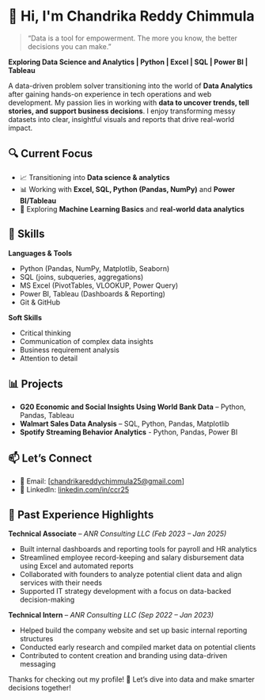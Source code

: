 
# 👋 Hi, I'm Chandrika Reddy Chimmula

> “Data is a tool for empowerment. The more you know, the better decisions you can make.”

**Exploring Data Science and Analytics | Python | Excel | SQL | Power BI | Tableau**

A data-driven problem solver transitioning into the world of **Data Analytics** after gaining hands-on experience in tech operations and web development. My passion lies in working with **data to uncover trends, tell stories, and support business decisions**. I enjoy transforming messy datasets into clear, insightful visuals and reports that drive real-world impact.



## 🔍 Current Focus

- 📈 Transitioning into **Data science & analytics**
- 📊 Working with **Excel, SQL, Python (Pandas, NumPy)** and **Power BI/Tableau**
- 🤖 Exploring **Machine Learning Basics** and **real-world data analytics**


## 💼 Skills

**Languages & Tools**  
- Python (Pandas, NumPy, Matplotlib, Seaborn)  
- SQL (joins, subqueries, aggregations)  
- MS Excel (PivotTables, VLOOKUP, Power Query)  
- Power BI, Tableau (Dashboards & Reporting)  
- Git & GitHub

**Soft Skills**  
- Critical thinking  
- Communication of complex data insights  
- Business requirement analysis  
- Attention to detail



## 📊 Projects

- **G20 Economic and Social Insights Using World Bank Data** – Python, Pandas, Tableau
- **Walmart Sales Data Analysis** – SQL, Python, Pandas, Matplotlib  
- **Spotify Streaming Behavior Analytics** - Python, Pandas, Power BI 




## 📫 Let’s Connect

- 📧 Email: [chandrikareddychimmula25@gmail.com]  
- 💼 LinkedIn: [linkedin.com/in/ccr25](https://linkedin.com/in/ccreddy25)  



## 🧠 Past Experience Highlights

**Technical Associate** – *ANR Consulting LLC (Feb 2023 – Jan 2025)*  
- Built internal dashboards and reporting tools for payroll and HR analytics  
- Streamlined employee record-keeping and salary disbursement data using Excel and automated reports  
- Collaborated with founders to analyze potential client data and align services with their needs  
- Supported IT strategy development with a focus on data-backed decision-making

**Technical Intern** – *ANR Consulting LLC (Sep 2022 – Jan 2023)*  
- Helped build the company website and set up basic internal reporting structures  
- Conducted early research and compiled market data on potential clients  
- Contributed to content creation and branding using data-driven messaging



Thanks for checking out my profile! 🚀
Let’s dive into data and make smarter decisions together!
